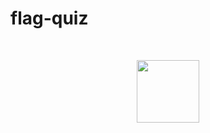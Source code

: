 # flag-quiz

<br>
<p align="center">
  <img height="100em" src="https://count.getloli.com/get/@:flag?theme=rule33"/>
</p>
